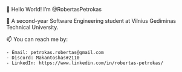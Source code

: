 👋 Hello World! I’m @RobertasPetrokas

🌱 A second-year Software Engineering student at Vilnius Gediminas Technical University.

📫 You can reach me by:

    - Email: petrokas.robertas@gmail.com 
    - Discord: Makantoshas#2110
    - LinkedIn: https://www.linkedin.com/in/robertas-petrokas/
  
